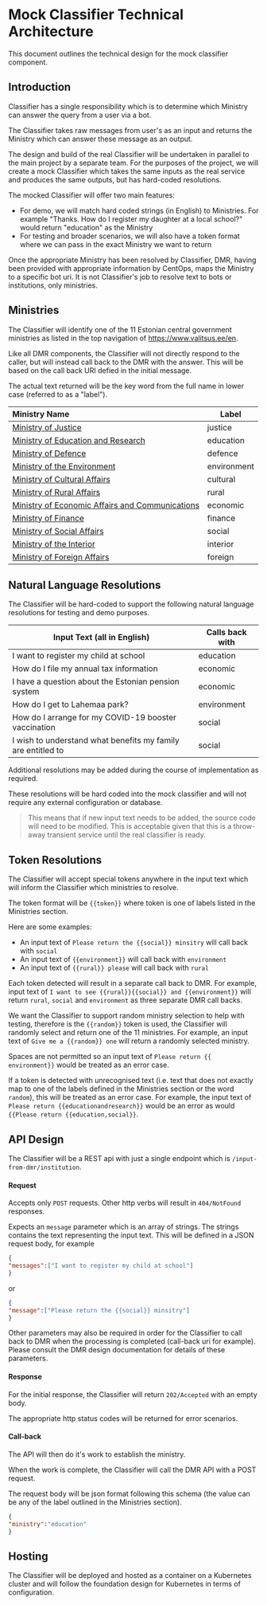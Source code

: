 # Mock Classifier Technical Architecture

This document outlines the technical design for the mock classifier component.

## Introduction

Classifier has a single responsibility which is to determine which Ministry can answer the query from a user via a bot.

The Classifier takes raw messages from user's as an input and returns the Ministry which can answer these message as an output.

The design and build of the real Classifier will be undertaken in parallel to the main project by a separate team. For the purposes of the project, we will create a mock Classifier which takes the same inputs as the real service and produces the same outputs, but has hard-coded resolutions.

The mocked Classifier will offer two main features:

- For demo, we will match hard coded strings (in English) to Ministries. For example "Thanks. How do I register my daughter at a local school?" would return "education" as the Ministry
- For testing and broader scenarios, we will also have a token format where we can pass in the exact Ministry we want to return

Once the appropriate Ministry has been resolved by Classifier, DMR, having been provided with appropriate information by CentOps, maps the Ministry to a specific bot uri. It is not Classifier's job to resolve text to bots or institutions, only ministries.

## Ministries

The Classifier will identify one of the 11 Estonian central government ministries as listed in the top navigation of https://www.valitsus.ee/en.

Like all DMR components, the Classifier will not directly respond to the caller, but will instead call back to the DMR with the answer. This will be based on the call back URI defied in the initial message.

The actual text returned will be the key word from the full name in lower case (referred to as a "label").

| Ministry Name                                                | Label       |
| :----------------------------------------------------------- | ----------- |
| [Ministry of Justice](https://www.just.ee/en)                | justice     |
| [Ministry of Education and Research](https://www.hm.ee/en)   | education   |
| [Ministry of Defence](https://www.kaitseministeerium.ee//en) | defence     |
| [Ministry of the Environment](https://www.envir.ee/en)       | environment |
| [Ministry of Cultural Affairs](https://www.kul.ee/en)        | cultural    |
| [Ministry of Rural Affairs](https://www.agri.ee/en)          | rural       |
| [Ministry of Economic Affairs and Communications](https://www.mkm.ee/en) | economic    |
| [Ministry of Finance](https://www.rahandusministeerium.ee/en) | finance     |
| [Ministry of Social Affairs](https://www.sm.ee/en)           | social      |
| [Ministry of the Interior](https://www.siseministeerium.ee/en) | interior    |
| [Ministry of Foreign Affairs](https://vm.ee/en)              | foreign     |

## Natural Language Resolutions

The Classifier will be hard-coded to support the following natural language resolutions for testing and demo purposes.

| Input Text (all in English)                                  | Calls back with |
| ------------------------------------------------------------ | --------------- |
| I want to register my child at school                        | education       |
| How do I file my annual tax information                      | economic        |
| I have a question about the Estonian pension system          | economic        |
| How do I get to Lahemaa park?                                | environment     |
| How do I arrange for my COVID-19 booster vaccination         | social          |
| I wish to understand what benefits my family are entitled to | social          |

Additional resolutions may be added during the course of implementation as required.

These resolutions will be hard coded into the mock classifier and will not require any external configuration or database.

> This means that if new input text needs to be added, the source code will need to be modified. This is acceptable given that this is a throw-away transient service until the real classifier is ready.

## Token Resolutions

The Classifier will accept special tokens anywhere in the input text which will inform the Classifier which ministries to resolve.

The token format will be `{{token}}` where token is one of labels listed in the Ministries section.

Here are some examples:

- An input text of `Please return the {{social}} minsitry` will call back with `social`
- An input text of `{{environment}}` will call back with `environment`
- An input text of `{{rural}} please` will call back with `rural`

Each token detected will result in a separate call back to DMR. For example, input text of `I want to see {{rural}}{{social}} and {{environment}}` will return `rural`, `social` and `environment` as three separate DMR call backs.

We want the Classifier to support random ministry selection to help with testing, therefore is the `{{random}}` token is used, the Classifier will randomly select and return one of the 11 ministries. For example, an input text of `Give me a {{random}} one` will return a randomly selected ministry.

Spaces are not permitted so an input text of `Please return {{ environment}}` would be treated as an error case.

If a token is detected with unrecognised text (i.e. text that does not exactly map to one of the labels defined in the Ministries section or the word `random`), this will be treated as an error case. For example, the input text of `Please return {{educationandresearch}}` would be an error as would `{{Please return {{education,social}}`.

## API Design

The Classifier will be a REST api with just a single endpoint which is `/input-from-dmr/institution`.

#### Request

Accepts only `POST` requests. Other http verbs will result in `404/NotFound` responses.

Expects an `message` parameter which is an array of strings. The strings contains the text representing the input text. This will be defined in a JSON request body, for example

```json
{
"messages":["I want to register my child at school"]
}
```

or

```json
{
"message":["Please return the {{social}} minsitry"]
}
```

Other parameters may also be required in order for the Classifier to call back to DMR when the processing is completed (call-back uri for example). Please consult the DMR design documentation for details of these parameters.

#### Response

For the initial response, the Classifier will return `202/Accepted` with an empty body.

The appropriate http status codes will be returned for error scenarios.

#### Call-back

The API will then do it's work to establish the ministry.

When the work is complete, the Classifier will call the DMR API with a POST request.

The request body will be json format following this schema (the value can be any of the label outlined in the Ministries section).

```json
{
"ministry":"education"
}
```

## Hosting

The Classifier will be deployed and hosted as a container on a Kubernetes cluster and will follow the foundation design for Kubernetes in terms of configuration.
